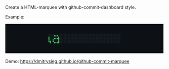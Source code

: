 Create a HTML-marquee with github-commit-dashboard style.

Example:

![Marquee example](performance_timeline.gif)

Demo:
https://dmitrysieg.github.io/github-commit-marquee
